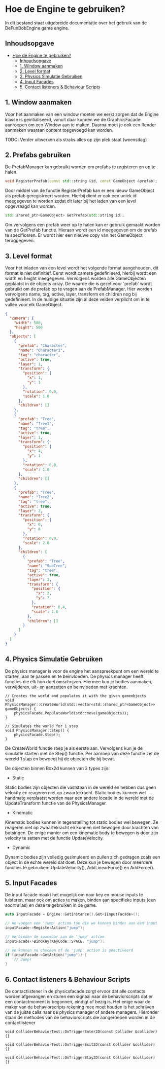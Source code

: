 # Hoe de Engine te gebruiken?

In dit bestand staat uitgebreide documentatie over het gebruik van de DeFunBobEngine game engine.

## Inhoudsopgave

- [Hoe de Engine te gebruiken?](#hoe-de-engine-te-gebruiken)
    - [Inhoudsopgave](#inhoudsopgave)
    - [1. Window aanmaken](#1-window-aanmaken)
    - [2. Level format](#2-level-format)
    - [3. Physics Simulatie Gebruiken](#3-physics-simulatie-gebruiken)
    - [4. Input Facades](#4-input-facades)
    - [5. Contact listeners \& Behaviour Scripts](#5-contact-listeners--behaviour-scripts)

## 1. Window aanmaken

Voor het aanmaken van een window moeten we eerst zorgen dat de Engine klasse is geintialiseerd,
vanuit daar kunnen we de GraphicsFacade aanroepen om een Window aan te maken. Daarna moet je ook een Render aanmaken
waaraan content toegevoegd kan worden.

TODO: Verder uitwerken als straks alles op zijn plek staat (woensdag)

## 2. Prefabs gebruiken

De PrefabManager kan gebruikt worden om prefabs te registeren en op te halen.

```cpp
void RegisterPrefab(const std::string &id, const GameObject &prefab);
```

Door middel van de functie RegisterPrefab kan er een nieuw GameObject als prefab geregistreert worden.
Hierbij dient er ook een uniek id meegegeven te worden zodat dit later bij het laden van een level opgevraagd kan
worden.

```cpp
std::shared_ptr<GameObject> GetPrefab(std::string id);
```

Om vervolgens een prefab weer op te halen kan er gebruik gemaakt worden van de GetPrefab functie.
Hieraan wordt een id meegegeven om de prefab te specificeren. Er wordt hier een nieuwe copy van het GameObject
teruggegeven.

## 3. Level format

Voor het inladen van een level wordt het volgende format aangehouden, dit format is niet definitief.
Eerst wordt camera gedefinieerd, hierbij wordt een width en height meegegeven.
Vervolgens worden alle GameObjecten geplaatst in de objects array.
De waarde die is gezet voor 'prefab' wordt gebruikt om de prefab op te vragen aan de PrefabManager.
Hier worden vervolgens name, tag, active, layer, transform en children nog bij gedefinieert.
In de huidige situatie zijn al deze velden verplicht om in te vullen voor elk GameObject.

```json
{
  "camera": {
    "width": 500,
    "height": 500
  },
  "objects": [
    {
      "prefab": "Character",
      "name": "Character1",
      "tag": "character",
      "active": true,
      "layer": 1,
      "transform": {
        "position": {
          "x": 1,
          "y": 1
        },
        "rotation": 0.0,
        "scale": 1.0
      },
      "children": []
    },
    {
      "prefab": "Tree",
      "name": "Tree1",
      "tag": "tree",
      "active": true,
      "layer": 1,
      "transform": {
        "position": {
          "x": 4,
          "y": 1
        },
        "rotation": 0.0,
        "scale": 1.0
      },
      "children": []
    },
    {
      "prefab": "Tree",
      "name": "Tree2",
      "tag": "tree",
      "active": true,
      "layer": 2,
      "transform": {
        "position": {
          "x": 0,
          "y": 6
        },
        "rotation": 0.0,
        "scale": 2.0
      },
      "children": [
        {
          "prefab": "Tree",
          "name": "SubTree",
          "tag": "tree",
          "active": true,
          "layer": 3,
          "transform": {
            "position": {
              "x": 2,
              "y": 7
            },
            "rotation": 0.4,
            "scale": 1.0
          },
          "children": []
        }
      ]
    }
  ]
}
```

## 4. Physics Simulatie Gebruiken

De physics manager is voor de engine het aanspreekpunt om een wereld te starten, aan te passen en te beinvloeden.
De physics manager heeft functies die elk hun doel omschrijven. Hiermee kun je bodies aanmaken, verwijderen, uit- en
aanzetten en beinvloeden met krachten.

```
// Creates the world and populates it with the given gameobjects
void PhysicsManager::CreateWorld(std::vector<std::shared_ptr<GameObject>> gameObjects) {
    physicsFacade.PopulateWorld(std::move(gameObjects));
}

// Simulates the world for 1 step
void PhysicsManager::Step() {
    physicsFacade.Step();
}
```

De CreateWorld functie roep je als eerste aan. Vervolgens kun je de simulatie starten met de Step() functie.
Per aanroep van deze functie zet de wereld 1 stap en beweegt hij de objecten die hij bevat.

De objecten binnen Box2d kunnen van 3 types zijn:

- Static

Static bodies zijn objecten die vaststaan in de wereld en hebben dus geen velocity en reageren niet op zwaartekracht.
Static bodies kunnen wel handmatg verplaatst worden naar een andere locatie in de wereld met de UpdateTransform functie
van de PhysicsManager.

- Kinematic

Kinematic bodies kunnen in tegenstelling tot static bodies wel bewegen. Ze reageren niet op zwaartekracht en kunnen niet
bewogen door krachten van botsingen. De enige manier om een kinematic body te bewegen is door zijn velocity te setten
met de functie UpdateVelocity.

- Dynamic

Dynamic bodies zijn volledig gesimuleerd en zullen zich gedragen zoals een object in de echte wereld dat doet. Deze kun
je bewegen door meerdere functies te gebruiken: UpdateVelocity(), AddLinearForce() en AddForce().

## 5. Input Facades

De input facade maakt het mogelijk om naar key en mouse inputs te luisteren, maar ook om acties te maken, binden aan
specifieke inputs (een soort alias) en deze te gebruiken in de game.

```cpp
auto inputFacade = Engine::GetInstance().Get<IInputFacade>();

// We voegen een 'jump' action toe die we kunnen binden aan een input
inputFacade->RegisterAction("jump");

// We binden de spacebar aan de 'jump' action
inputFacade->BindKey(KeyCode::SPACE, "jump");

// We kunnen nu checken of de 'jump' action is geactiveerd
if (inputFacade->GetAction("jump")) {
    // Jump!
}
```

## 6. Contact listeners & Behaviour Scripts

De contactlistener in de physicsfacade zorgt ervoor dat alle contacts worden afgevangen en sturen een signaal naar de
behaviorscripts
dat er een contactmoment is begonnen, eindigt of bezig is. Het enige waar de maker van de behaviorscripts rekening mee
moet houden is
het schrijven van de juiste calls naar de physics manager of andere managers. Hieronder staan de methodes van de
behaviorscripts die aangeroepen worden in de contactlistener

```
void ColliderBehaviorTest::OnTriggerEnter2D(const Collider &collider) {}

void ColliderBehaviorTest::OnTriggerExit2D(const Collider &collider) {}

void ColliderBehaviorTest::OnTriggerStay2D(const Collider &collider) {}
```